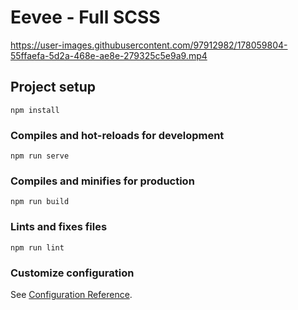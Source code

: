# Eevee - Full SCSS


https://user-images.githubusercontent.com/97912982/178059804-55ffaefa-5d2a-468e-ae8e-279325c5e9a9.mp4


## Project setup
```
npm install
```

### Compiles and hot-reloads for development
```
npm run serve
```

### Compiles and minifies for production
```
npm run build
```

### Lints and fixes files
```
npm run lint
```

### Customize configuration
See [Configuration Reference](https://cli.vuejs.org/config/).
